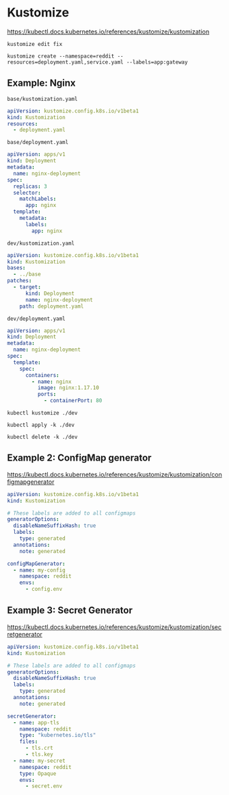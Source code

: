 # Kustomize

https://kubectl.docs.kubernetes.io/references/kustomize/kustomization

```shell
kustomize edit fix
```

```shell
kustomize create --namespace=reddit --resources=deployment.yaml,service.yaml --labels=app:gateway
```

## Example: Nginx

`base/kustomization.yaml`
```yaml
apiVersion: kustomize.config.k8s.io/v1beta1
kind: Kustomization
resources:
  - deployment.yaml
```

`base/deployment.yaml`
```yaml
apiVersion: apps/v1
kind: Deployment
metadata:
  name: nginx-deployment
spec:
  replicas: 3
  selector:
    matchLabels:
      app: nginx
  template:
    metadata:
      labels:
        app: nginx
```

`dev/kustomization.yaml`
```yaml
apiVersion: kustomize.config.k8s.io/v1beta1
kind: Kustomization
bases:
  - ../base
patches:
  - target:
      kind: Deployment
      name: nginx-deployment
    path: deployment.yaml
```

`dev/deployment.yaml`
```yaml
apiVersion: apps/v1
kind: Deployment
metadata:
  name: nginx-deployment
spec:
  template:
    spec:
      containers:
        - name: nginx
          image: nginx:1.17.10
          ports:
            - containerPort: 80
```

```shell
kubectl kustomize ./dev
```

```shell
kubectl apply -k ./dev
```

```shell
kubectl delete -k ./dev
```

## Example 2: ConfigMap generator

https://kubectl.docs.kubernetes.io/references/kustomize/kustomization/configmapgenerator

```yaml
apiVersion: kustomize.config.k8s.io/v1beta1
kind: Kustomization

# These labels are added to all configmaps
generatorOptions:
  disableNameSuffixHash: true
  labels:
    type: generated
  annotations:
    note: generated

configMapGenerator:
  - name: my-config
    namespace: reddit
    envs:
      - config.env
```

## Example 3: Secret Generator

https://kubectl.docs.kubernetes.io/references/kustomize/kustomization/secretgenerator

```yaml
apiVersion: kustomize.config.k8s.io/v1beta1
kind: Kustomization

# These labels are added to all configmaps
generatorOptions:
  disableNameSuffixHash: true
  labels:
    type: generated
  annotations:
    note: generated

secretGenerator:
  - name: app-tls
    namespace: reddit
    type: "kubernetes.io/tls"
    files:
      - tls.crt
      - tls.key
  - name: my-secret
    namespace: reddit
    type: Opaque
    envs:
      - secret.env
```
